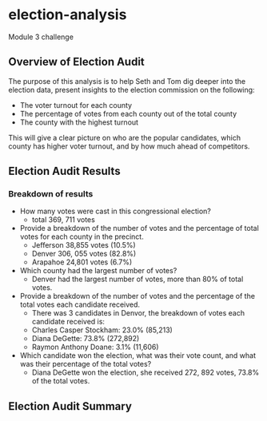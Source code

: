 # election-analysis
Module 3 challenge
## Overview of Election Audit
The purpose of this analysis is to help Seth and Tom dig deeper into the election data, present insights to the election commission on the following:
 - The voter turnout for each county
 - The percentage of votes from each county out of the total county
 - The county with the highest turnout

This will give a clear picture on who are the popular candidates, which county has higher voter turnout, and by how much ahead of competitors.
## Election Audit Results
### Breakdown of results
- How many votes were cast in this congressional election?
  - total 369, 711 votes
- Provide a breakdown of the number of votes and the percentage of total votes for each county in the precinct.
  - Jefferson 38,855 votes (10.5%)
  - Denver 306, 055 votes (82.8%)
  - Arapahoe 24,801 votes (6.7%)
- Which county had the largest number of votes?
  - Denver had the largest number of votes, more than 80% of total votes.
- Provide a breakdown of the number of votes and the percentage of the total votes each candidate received.
  - There was 3 candidates in Denvor, the breakdown of votes each candidate received is:
  - Charles Casper Stockham: 23.0% (85,213)
  - Diana DeGette: 73.8% (272,892)
  - Raymon Anthony Doane: 3.1% (11,606)
- Which candidate won the election, what was their vote count, and what was their percentage of the total votes?
  - Diana DeGette won the election, she received 272, 892 votes, 73.8% of the total votes.

## Election Audit Summary
